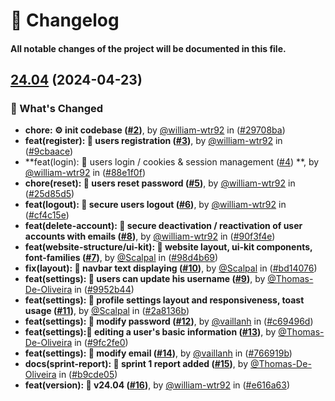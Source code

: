 # 📝 Changelog

#### All notable changes of the project will be documented in this file.

## [24.04](https://github.com/william-wtr92/instamint/compare/ab2f5ebbdd7899ba9ee70966b0854ab887754f21..HEAD) (2024-04-23)

### 🚀 What's Changed

- **chore: ⚙️ init codebase ([#2](https://github.com/william-wtr92/instamint/pull/2))**,
  by [@william-wtr92](https://github.com/william-wtr92)
  in ([#29708ba](https://github.com/william-wtr92/instamint/commit/29708ba01f26e50857c459709b6ee5549365e1b7))
- **feat(register): 🚀 users registration ([#3](https://github.com/william-wtr92/instamint/pull/3))**,
  by [@william-wtr92](https://github.com/william-wtr92)
  in ([#9cbaace](https://github.com/william-wtr92/instamint/commit/9cbaace5505772290692184d7632f64f094f76ff))
- **feat(login): 🚀 users login / cookies & session management ([#4](https://github.com/william-wtr92/instamint/pull/4))
  **, by [@william-wtr92](https://github.com/william-wtr92)
  in ([#88e1f0f](https://github.com/william-wtr92/instamint/commit/88e1f0f8a750b178d3eaaeab612f842c86cf6fe6))
- **chore(reset): 🚀 users reset password ([#5](https://github.com/william-wtr92/instamint/pull/5))**,
  by [@william-wtr92](https://github.com/william-wtr92)
  in ([#25d85d5](https://github.com/william-wtr92/instamint/commit/25d85d5637c6958543007716727096ce9b7380f7))
- **feat(logout): 🚀 secure users logout ([#6](https://github.com/william-wtr92/instamint/pull/6))**,
  by [@william-wtr92](https://github.com/william-wtr92)
  in ([#cf4c15e](https://github.com/william-wtr92/instamint/commit/cf4c15ebef9ce7ce45b8f6b51294d3179514e68a))
- **feat(delete-account): 🚀 secure deactivation / reactivation of user accounts with
  emails ([#8](https://github.com/william-wtr92/instamint/pull/8))**,
  by [@william-wtr92](https://github.com/william-wtr92)
  in ([#90f3f4e](https://github.com/william-wtr92/instamint/commit/90f3f4e84260a53040327b16e85e3ab72ccd8281))
- **feat(website-structure/ui-kit): 🚀 website layout, ui-kit components,
  font-families ([#7](https://github.com/william-wtr92/instamint/pull/7))**, by [@Scalpal](https://github.com/Scalpal)
  in ([#98d4b69](https://github.com/william-wtr92/instamint/commit/98d4b69baad9d12a7967b2837c8d0f2ba67cb8e3))
- **fix(layout): 🔨 navbar text displaying ([#10](https://github.com/william-wtr92/instamint/pull/10))**,
  by [@Scalpal](https://github.com/Scalpal)
  in ([#bd14076](https://github.com/william-wtr92/instamint/commit/bd1407697c2b3f523f1e5f91591e87d339fb2123))
- **feat(settings): 🚀 users can update his username ([#9](https://github.com/william-wtr92/instamint/pull/9))**,
  by [@Thomas-De-Oliveira](https://github.com/Thomas-De-Oliveira)
  in ([#9952b44](https://github.com/william-wtr92/instamint/commit/9952b44468bc48c2de2f38f1949622a52c441e61))
- **feat(settings): 🚀 profile settings layout and responsiveness, toast
  usage ([#11](https://github.com/william-wtr92/instamint/pull/11))**, by [@Scalpal](https://github.com/Scalpal)
  in ([#2a8136b](https://github.com/william-wtr92/instamint/commit/2a8136bc8affab22928d5d7c4e4ff6302566dbb0))
- **feat(settings): 🚀 modify password ([#12](https://github.com/william-wtr92/instamint/pull/12))**,
  by [@vaillanh](https://github.com/vaillanh)
  in ([#c69496d](https://github.com/william-wtr92/instamint/commit/c69496d71c4a880ada521e8ca41e6d292accda76))
- **feat(settings):🚀 editing a user's basic information ([#13](https://github.com/william-wtr92/instamint/pull/13))**,
  by [@Thomas-De-Oliveira](https://github.com/Thomas-De-Oliveira)
  in ([#9fc2fe0](https://github.com/william-wtr92/instamint/commit/9fc2fe04d1446bd898698b9d1dd25573bdf85948))
- **feat(settings): 🚀 modify email ([#14](https://github.com/william-wtr92/instamint/pull/14))**,
  by [@vaillanh](https://github.com/vaillanh)
  in ([#766919b](https://github.com/william-wtr92/instamint/commit/766919b72d8da9c7a3351ca2b005d40eca7e7a37))
- **docs(sprint-report): 📝 sprint 1 report added ([#15](https://github.com/william-wtr92/instamint/pull/15))**,
  by [@Thomas-De-Oliveira](https://github.com/Thomas-De-Oliveira)
  in ([#b9cde05](https://github.com/william-wtr92/instamint/commit/b9cde057cd6d8ccf7fcbefbc707ea4c23901b288))
- **feat(version): 🔖 v24.04 ([#16](https://github.com/william-wtr92/instamint/pull/16))**,
  by [@william-wtr92](https://github.com/william-wtr92)
  in ([#e616a63](https://github.com/william-wtr92/instamint/commit/e616a6322024efc8dc2c29a2c718807147c37c25))
